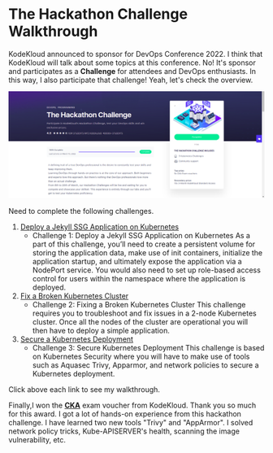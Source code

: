 # The Hackathon Challenge Walkthrough

KodeKloud announced to sponsor for DevOps Conference 2022. I think that KodeKloud will talk about some topics at this conference. No! It's sponsor and participates as a **Challenge** for attendees and DevOps enthusiasts. In this way, I also participate that challenge! Yeah, let's check the overview.

![The Hackathon Challenge](https://github.com/thawzinmyo/The-Hackathon-Challenge-DevOps/blob/master/image/The_Hackthon_Challenge_Head.png)

Need to complete the following challenges.

1. [Deploy a Jekyll SSG Application on Kubernetes](https://github.com/thawzinmyo/The-Hackathon-Challenge-DevOps/blob/master/Deploy_a_Jekyll_SSG_Application_on_Kubernetes.md
)
   - Challenge 1: Deploy a Jekyll SSG Application on Kubernetes
As a part of this challenge, you’ll need to create a persistent volume for storing the application data, make use of init containers, initialize the application startup, and ultimately expose the application via a NodePort service. You would also need to set up role-based access control for users within the namespace where the application is deployed.
2. [Fix a Broken Kubernetes Cluster](https://github.com/thawzinmyo/The-Hackathon-Challenge-DevOps/blob/master/Fix_a_Broken_Kubernetes_Kubernetes.md
)
   - Challenge 2: Fixing a Broken Kubernetes Cluster
This challenge requires you to troubleshoot and fix issues in a 2-node Kubernetes cluster. Once all the nodes of the cluster are operational you will then have to deploy a simple application.
3. [Secure a Kubernetes Deployment](https://github.com/thawzinmyo/The-Hackathon-Challenge-DevOps/blob/master/Secure_a_Kubernetes_Deployment.md)
   - Challenge 3: Secure Kubernetes Deployment
This challenge is based on Kubernetes Security where you  will have to make use of tools such as Aquasec Trivy, Apparmor, and network policies to secure a Kubernetes deployment.

Click above each link to see my walkthrough.

Finally,I won the [**CKA**](https://github.com/thawzinmyo/The-Hackathon-Challenge-DevOps/blob/master/image/KK-Award-GIMP02.png) exam voucher from KodeKloud. Thank you so much for this award. I got a lot of hands-on experience from this hackathon challenge. I have learned two new tools "Trivy" and "AppArmor". I solved network policy tricks, Kube-APISERVER's health, scanning the image vulnerability, etc.
